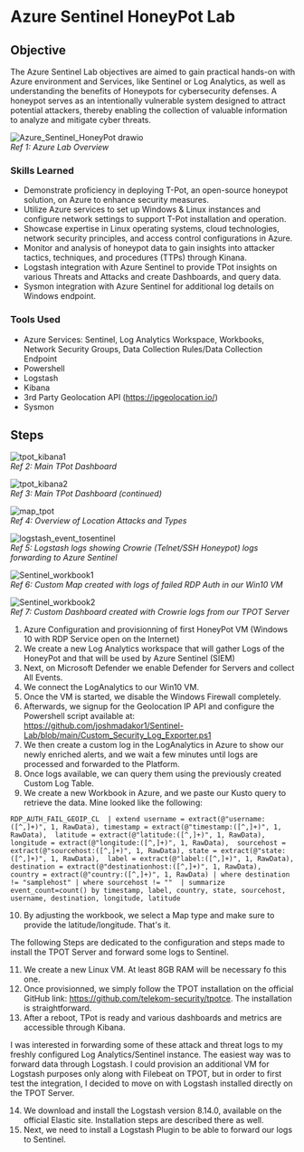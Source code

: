 # Azure Sentinel HoneyPot Lab

## Objective

The Azure Sentinel Lab objectives are aimed to gain practical hands-on with Azure environment and Services, like Sentinel or Log Analytics, as well as understanding the benefits of Honeypots for cybersecurity defenses.
A honeypot serves as an intentionally vulnerable system designed to attract potential attackers, thereby enabling the collection of valuable information to analyze and mitigate cyber threats.

![Azure_Sentinel_HoneyPot drawio](https://github.com/user-attachments/assets/de37dfd7-f2b7-40dd-8eaa-2756b76ee885)</br>
*Ref 1: Azure Lab Overview*

### Skills Learned

- Demonstrate proficiency in deploying T-Pot, an open-source honeypot solution, on Azure to enhance security measures.
- Utilize Azure services to set up Windows & Linux instances and configure network settings to support T-Pot installation and operation.
- Showcase expertise in Linux operating systems, cloud technologies, network security principles, and access control configurations in Azure.
- Monitor and analysis of honeypot data to gain insights into attacker tactics, techniques, and procedures (TTPs) through Kinana.
- Logstash integration with Azure Sentinel to provide TPot insights on various Threats and Attacks and create Dashboards, and query data.
- Sysmon integration with Azure Sentinel for additional log details on Windows endpoint.

### Tools Used

- Azure Services: Sentinel, Log Analytics Workspace, Workbooks, Network Security Groups, Data Collection Rules/Data Collection Endpoint
- Powershell
- Logstash
- Kibana
- 3rd Party Geolocation API (https://ipgeolocation.io/)
- Sysmon

## Steps

![tpot_kibana1](https://github.com/user-attachments/assets/87e75076-56ce-4319-8d89-3f9cb8d36a2c)</br>
*Ref 2: Main TPot Dashboard*

![tpot_kibana2](https://github.com/user-attachments/assets/b0f91206-034d-401e-9228-82108b059fb9)</br>
*Ref 3:  Main TPot Dashboard (continued)*

![map_tpot](https://github.com/user-attachments/assets/29bb2452-4248-4c36-9ae4-e1494440fe76)</br>
*Ref 4: Overview of Location Attacks and Types*

![logstash_event_tosentinel](https://github.com/user-attachments/assets/9d950d02-7f8e-4cdd-b47c-d76b7512a15a)</br>
*Ref 5: Logstash logs showing Crowrie (Telnet/SSH Honeypot) logs forwarding to Azure Sentinel*

![Sentinel_workbook1](https://github.com/user-attachments/assets/08e33540-3e73-4625-b0f7-a53d16998c5f)</br>
*Ref 6: Custom Map created with logs of failed RDP Auth in our Win10 VM*

![Sentinel_workbook2](https://github.com/user-attachments/assets/4294f1c9-b048-4bfc-a15f-69b59dff21fe)</br>
*Ref 7: Custom Dashboard created with Crowrie logs from our TPOT Server*

1. Azure Configuration and provisionning of first HoneyPot VM (Windows 10 with RDP Service open on the Internet)
2. We create a new Log Analytics workspace that will gather Logs of the HoneyPot and that will be used by Azure Sentinel (SIEM)
3. Next, on Microsoft Defender we enable Defender for Servers and collect All Events.
4. We connect the LogAnalytics to our Win10 VM.
5. Once the VM is started, we disable the Windows Firewall completely.
6. Afterwards, we signup for the Geolocation IP API and configure the Powershell script available at: https://github.com/joshmadakor1/Sentinel-Lab/blob/main/Custom_Security_Log_Exporter.ps1
7. We then create a custom log in the LogAnalytics in Azure to show our newly enriched alerts, and we wait a few minutes until logs are processed and forwarded to the Platform.
8. Once logs available, we can query them using the previously created Custom Log Table.
9. We create a new Workbook in Azure, and we paste our Kusto query to retrieve the data.
   Mine looked like the following:
   
`RDP_AUTH_FAIL_GEOIP_CL 
 | extend username = extract(@"username:([^,]+)", 1, RawData), timestamp = extract(@"timestamp:([^,]+)", 1, RawData), 
 latitude = extract(@"latitude:([^,]+)", 1, RawData), longitude = extract(@"longitude:([^,]+)", 1, RawData), 
 sourcehost = extract(@"sourcehost:([^,]+)", 1, RawData), state = extract(@"state:([^,]+)", 1, RawData), 
 label = extract(@"label:([^,]+)", 1, RawData), destination = extract(@"destinationhost:([^,]+)", 1, RawData), 
 country = extract(@"country:([^,]+)", 1, RawData) | where destination != "samplehost" | where sourcehost != "" 
 | summarize event_count=count() by timestamp, label, country, state, sourcehost, username, destination, longitude, latitude`

10. By adjusting the workbook, we select a Map type and make sure to provide the latitude/longitude. That's it.

The following Steps are dedicated to the configuration and steps made to install the TPOT Server and forward some logs to Sentinel.

11. We create a new Linux VM. At least 8GB RAM will be necessary fo this one.
12. Once provisionned, we simply follow the TPOT installation on the official GitHub link: https://github.com/telekom-security/tpotce. The installation is straightforward.
13. After a reboot, TPot is ready and various dashboards and metrics are accessible through Kibana.

I was interested in forwarding some of these attack and threat logs to my freshly configured Log Analytics/Sentinel instance. The easiest way was to forward data through Logstash.
I could provision an additional VM for Logstash purposes only along with Filebeat on TPOT, but in order to first test the integration, I decided to move on with Logstash installed directly on the TPOT Server.

14. We download and install the Logstash version 8.14.0, available on the official Elastic site. Installation steps are described there as well.
15. Next, we need to install a Logstash Plugin to be able to forward our logs to Sentinel. 


